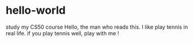 # hello-world
study my CS50 course
Hello, the man who reads this. 
I like play tennis in real life.
if you play tennis well, play with me !
